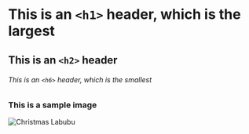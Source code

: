 # This is an `<h1>` header, which is the largest

## This is an `<h2>` header

###### This is an `<h6>` header, which is the smallest

### This is a sample image
![Christmas Labubu](https://au.popmart.com/cdn/shop/files/1_2c72de0d-8224-413b-bddd-58d7dcdd9d2c_900x.jpg?v=1705996645)
